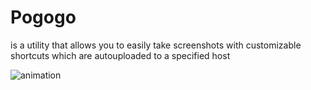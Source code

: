 # Pogogo
is a utility that allows you to easily take screenshots with customizable shortcuts which are autouploaded to a specified host

![animation](https://files.catbox.moe/ktf1w5.gif)
